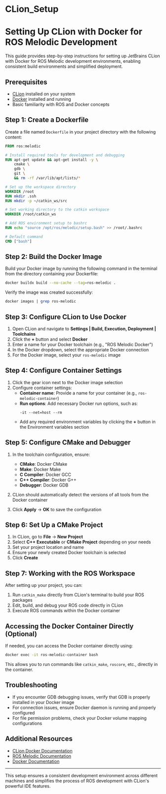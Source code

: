 # CLion_Setup

# Setting Up CLion with Docker for ROS Melodic Development

This guide provides step-by-step instructions for setting up JetBrains CLion with Docker for ROS Melodic development environments, enabling consistent build environments and simplified deployment.

## Prerequisites

- [CLion](https://www.jetbrains.com/clion/download/) installed on your system
- [Docker](https://docs.docker.com/get-docker/) installed and running
- Basic familiarity with ROS and Docker concepts

## Step 1: Create a Dockerfile

Create a file named `Dockerfile` in your project directory with the following content:

```dockerfile
FROM ros:melodic

# Install required tools for development and debugging
RUN apt-get update && apt-get install -y \
    cmake \
    gdb \
    git \
    && rm -rf /var/lib/apt/lists/*

# Set up the workspace directory
WORKDIR /root
RUN mkdir .ssh
RUN mkdir -p ~/catkin_ws/src

# Set working directory to the catkin workspace
WORKDIR /root/catkin_ws

# Add ROS environment setup to bashrc
RUN echo "source /opt/ros/melodic/setup.bash" >> /root/.bashrc

# Default command
CMD ["bash"]
```

## Step 2: Build the Docker Image

Build your Docker image by running the following command in the terminal from the directory containing your Dockerfile:

```bash
docker buildx build --no-cache --tag=ros-melodic .
```

Verify the image was created successfully:

```bash
docker images | grep ros-melodic
```

## Step 3: Configure CLion to Use Docker

1. Open CLion and navigate to **Settings | Build, Execution, Deployment | Toolchains**
2. Click the **+** button and select **Docker**
3. Enter a name for your Docker toolchain (e.g., "ROS Melodic Docker")
4. In the Docker dropdown, select the appropriate Docker connection
5. For the Docker image, select your `ros-melodic` image

## Step 4: Configure Container Settings

1. Click the gear icon next to the Docker image selection
2. Configure container settings:
   - **Container name**: Provide a name for your container (e.g., `ros-melodic-container`)
   - **Run options**: Add necessary Docker run options, such as:
     ```
     -it --net=host --rm
     ```
   - Add any required environment variables by clicking the **+** button in the Environment variables section

## Step 5: Configure CMake and Debugger

1. In the toolchain configuration, ensure:
   - **CMake**: Docker CMake
   - **Make**: Docker Make
   - **C Compiler**: Docker GCC
   - **C++ Compiler**: Docker G++
   - **Debugger**: Docker GDB

2. CLion should automatically detect the versions of all tools from the Docker container

3. Click **Apply** → **OK** to save the configuration

## Step 6: Set Up a CMake Project

1. In CLion, go to **File** → **New Project**
2. Select **C++ Executable** or **CMake Project** depending on your needs
3. Set your project location and name
4. Ensure your newly created Docker toolchain is selected
5. Click **Create**

## Step 7: Working with the ROS Workspace

After setting up your project, you can:

1. Run `catkin_make` directly from CLion's terminal to build your ROS packages
2. Edit, build, and debug your ROS code directly in CLion
3. Execute ROS commands within the Docker container

## Accessing the Docker Container Directly (Optional)

If needed, you can access the Docker container directly using:

```bash
docker exec -it ros-melodic-container bash
```

This allows you to run commands like `catkin_make`, `roscore`, etc., directly in the container.

## Troubleshooting

- If you encounter GDB debugging issues, verify that GDB is properly installed in your Docker image
- For connection issues, ensure Docker daemon is running and properly configured
- For file permission problems, check your Docker volume mapping configurations

## Additional Resources

- [CLion Docker Documentation](https://www.jetbrains.com/help/clion/docker.html)
- [ROS Melodic Documentation](http://wiki.ros.org/melodic)
- [Docker Documentation](https://docs.docker.com/)

---

This setup ensures a consistent development environment across different machines and simplifies the process of ROS development with CLion's powerful IDE features.
